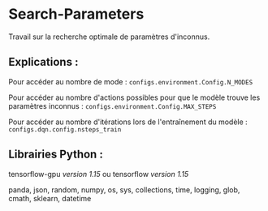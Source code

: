 # Search-Parameters
Travail sur la recherche optimale de paramètres d'inconnus.



## Explications :

Pour accéder au nombre de mode : `configs.environment.Config.N_MODES`

Pour accéder au nombre d'actions possibles pour que le modèle trouve les paramètres inconnus : `configs.environment.Config.MAX_STEPS`

Pour accéder au nombre d'itérations lors de l'entraînement du modèle : `configs.dqn.config.nsteps_train`




## Librairies Python :

tensorflow-gpu *version 1.15* ou tensorflow *version 1.15*

panda, json, random, numpy, os, sys, collections, time, logging, glob, cmath, sklearn, datetime
